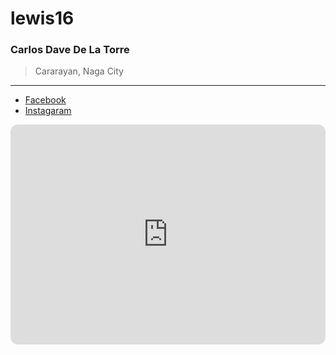 # lewis16
### Carlos Dave De La Torre

> Cararayan, Naga City
---
- [Facebook](https://www.facebook.com/carlos.adelatorre.1)
- [Instagaram](https://www.instagram.com/betlognijoven)

<iframe style="border-radius:12px" src="https://open.spotify.com/embed/track/736PP5LTtREkDgktNmX3Gu?utm_source=generator" width="100%" height="352" frameBorder="0" allowfullscreen="" allow="autoplay; clipboard-write; encrypted-media; fullscreen; picture-in-picture" loading="lazy"></iframe>

